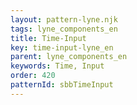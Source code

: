 ```yaml
---
layout: pattern-lyne.njk
tags: lyne_components_en
title: Time-Input
key: time-input-lyne_en
parent: lyne_components_en
keywords: Time, Input
order: 420
patternId: sbbTimeInput
---
```

